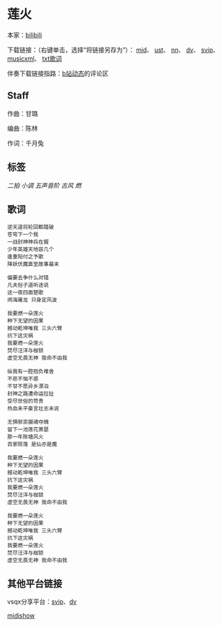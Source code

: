 # 莲火
本家：[bilibili](https://www.bilibili.com/video/BV1Ky4y137Dw)

下载链接：（右键单击，选择“将链接另存为”）：
[mid](https://gitee.com/oxygendioxide/utau-projects/raw/master/莲火/莲火.mid)、
[ust](https://gitee.com/oxygendioxide/utau-projects/raw/master/莲火/莲火.ust)、
[nn](https://gitee.com/oxygendioxide/utau-projects/raw/master/莲火/莲火.nn)、
[dv](https://github.com/oxygen-dioxide/utau-projects/blob/master/莲火/莲火.dv?raw=true)、
[svip](https://gitee.com/oxygendioxide/utau-projects/raw/master/莲火/莲火.svip)、
[musicxml](https://gitee.com/oxygendioxide/utau-projects/raw/master/莲火/莲火.musicxml)、
[txt歌词](https://gitee.com/oxygendioxide/utau-projects/raw/master/莲火/莲火.txt)

伴奏下载链接指路：[b站动态](https://t.bilibili.com/532320565958743476?tab=2)的评论区

## Staff
作曲：甘璐

编曲：陈林

作词：千月兔

## 标签
*二拍* *小调* *五声音阶* *古风* *燃*

## 歌词
```
逆天道将轮回都踏破
苍穹下一个我
一战封神神兵在握
少年英雄天地容几个
逢重阳付之予歌
降妖伏魔直至故事最末
 
偏要去争什么对错
凡夫俗子道听途说
这一夜四面楚歌
闹海屠龙 只身定风波
 
我要燃一朵莲火
种下无望的因果
撼动乾坤唯我 三头六臂
抗下这灾祸
我要燃一朵莲火
焚尽汪洋与枷锁
虚空无畏无神 我命不由我

纵我有一腔抱负难舍
不悲不恼不惑
不甘不愿异乡漂泊
封神之路遭命运拉扯
受尽世俗的苛责
热血未平豪言壮志未说
 
无惧邪祟摄魂夺魄
留下一池莲花萧瑟
那一年陈塘风火
百家陨落 是仙亦是魔
 
我要燃一朵莲火
种下无望的因果
撼动乾坤唯我 三头六臂
抗下这灾祸
我要燃一朵莲火
焚尽汪洋与枷锁
虚空无畏无神 我命不由我

我要燃一朵莲火
种下无望的因果
撼动乾坤唯我 三头六臂
抗下这灾祸
我要燃一朵莲火
焚尽汪洋与枷锁
虚空无畏无神 我命不由我
```
## 其他平台链接
vsqx分享平台：[svip](https://www.vsqx.top/project/vn4028)、[dv](https://www.vsqx.top/project/vn4027)

[midishow](https://www.midishow.com/midi/134532.html)